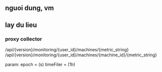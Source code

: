 ## nguoi dung, vm

## lay du lieu

### proxy collector

/api/{version}/monitoring/{user_id}/machines/{metric_string}
/api/{version}/monitoring/{user_id}/machines/{machine_id}/{metric_string}

param: 
epoch = (s)
timeFiler = (1h)
